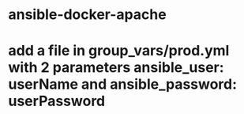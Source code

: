 # ansible-docker-apache
# add a file in group_vars/prod.yml with 2 parameters ansible_user: userName and ansible_password: userPassword
